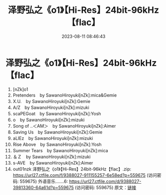 ﻿---
title: 泽野弘之《o1》【Hi-Res】24bit-96kHz【flac】
date: 2023-08-11 08:46:43
categories: 外语音乐
tags: 外语音乐
---
# 泽野弘之《o1》【Hi-Res】24bit-96kHz【flac】

1. [nZk]o1
2. Pretenders　by SawanoHiroyuki[nZk]:mica&Gemie
3. X.U.　by SawanoHiroyuki[nZk]:Gemie
4. A/Z　by SawanoHiroyuki[nZk]:mizuki
5. scaPEGoat　by SawanoHiroyuki[nZk]:Yosh
6. o　by SawanoHiroyuki[nZk]:mizuki
7. Song of ..＜AM＞　by SawanoHiroyuki[nZk]:Aimer
8. Saving Us　by SawanoHiroyuki[nZk]:Gemie
9. aLIEz　by SawanoHiroyuki[nZk]:mizuki
10. Rise Above　by SawanoHiroyuki[nZk]:Yosh
11. Summer Tears　by SawanoHiroyuki[nZk]:mica
12. ＆Ｚ　by SawanoHiroyuki[nZk]:mizuki
13. s-AVE　by SawanoHiroyuki[nZk]:Aimer
14. out01nzk
泽野弘之《o1》【Hi-Res】24bit-96kHz【flac】.zip: https://url27.ctfile.com/f/9388027-911155257-6e58ed?p=559675
(访问密码: 559675)
外语音乐.......6: https://url27.ctfile.com/d/9388027-39813360-64a61d?p=559675
(访问密码: 559675)
原文：[链接](https://blog.sina.com.cn/s/blog_1647c7e760103131l.html)